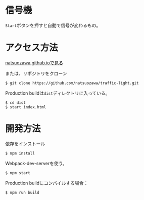 # 信号機
`Start`ボタンを押すと自動で信号が変わるもの。

# アクセス方法
[natsuozawa.github.ioで見る](https://natsuozawa.github.io/traffic-light/)

または、リポジトリをクローン
```
$ git clone https://github.com/natsuozawa/traffic-light.git
```
Production buildは`dist`ディレクトリに入っている。
```
$ cd dist
$ start index.html
```

# 開発方法
依存をインストール
```
$ npm install
```

Webpack-dev-serverを使う。
```
$ npm start
```

Production buildにコンパイルする場合：
```
$ npm run build
```